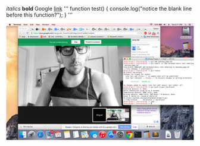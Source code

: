 
*italics*
**bold**
Google [link](https://www.google.com)
'''
function test() {
  console.log("notice the blank line before this function?");
}
'''

![alt text](screenshot.png)